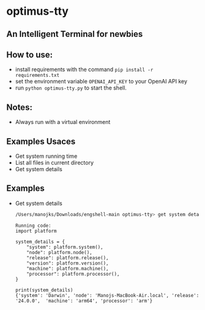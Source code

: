 # optimus-tty

## An Intelligent Terminal for newbies

## How to use:
- install requirements with the command `pip install -r requirements.txt`
- set the environment variable `OPENAI_API_KEY` to your OpenAI API key
- run `python optimus-tty.py` to start the shell.

## Notes:
- Always run with a virtual environment

## Examples Usaces

- Get system running time
- List all files in current directory
- Get system details

## Examples
- Get system details

    ```bash
    /Users/manojks/Downloads/engshell-main optimus-tty> get system details
    ```

    ```
    Running code:
    import platform

    system_details = {
        "system": platform.system(),
        "node": platform.node(),
        "release": platform.release(),
        "version": platform.version(),
        "machine": platform.machine(),
        "processor": platform.processor(),
    }

    print(system_details)
    {'system': 'Darwin', 'node': 'Manojs-MacBook-Air.local', 'release': '24.0.0',  'machine': 'arm64', 'processor': 'arm'}
    ```